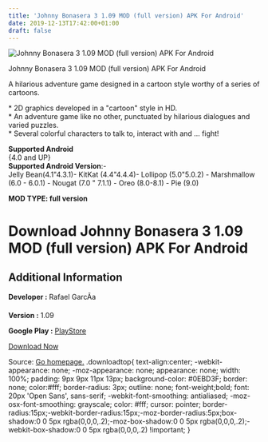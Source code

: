 ```yaml
---
title: 'Johnny Bonasera 3 1.09 MOD (full version) APK For Android'
date: 2019-12-13T17:42:00+01:00
draft: false
---
```


![Johnny Bonasera 3 1.09 MOD (full version) APK For Android](https://i1.wp.com/apkhome.net/wp-content/uploads/2019/12/Johnny-Bonasera-3.png "Johnny Bonasera 3 1.09 MOD (full version) APK For Android")

  

Johnny Bonasera 3 1.09 MOD (full version) APK For Android

A hilarious adventure game designed in a cartoon style worthy of a series of cartoons.

\* 2D graphics developed in a "cartoon" style in HD.  
\* An adventure game like no other, punctuated by hilarious dialogues and varied puzzles.  
\* Several colorful characters to talk to, interact with and ... fight!

**Supported Android**  
{4.0 and UP}  
**Supported Android Version**:-  
Jelly Bean(4.1"4.3.1)- KitKat (4.4"4.4.4)- Lollipop (5.0"5.0.2) - Marshmallow (6.0 - 6.0.1) - Nougat (7.0 " 7.1.1) - Oreo (8.0-8.1) - Pie (9.0)

**MOD TYPE: full version**

Download Johnny Bonasera 3 1.09 MOD (full version) APK For Android
==================================================================

Additional Information
----------------------

**Developer :** Rafael GarcÃ­a

**Version :** 1.09

**Google Play :** [PlayStore](https://play.google.com/store/apps/details?id=com.bladecoder.bonasera3)

  

[Download Now](https://store4app.co/post/johnny-bonasera-3-1-09-mod-full-version-apk-for-android_1576255131)

  
Source: [Go homepage.](https://store4app.co/post/johnny-bonasera-3-1-09-mod-full-version-apk-for-android_1576255131) .downloadtop{ text-align:center; -webkit-appearance: none; -moz-appearance: none; appearance: none; width: 100%; padding: 9px 9px 11px 13px; background-color: #0EBD3F; border: none; color:#fff; border-radius: 3px; outline: none; font-weight;bold; font: 20px 'Open Sans', sans-serif; -webkit-font-smoothing: antialiased; -moz-osx-font-smoothing: grayscale; color: #fff; cursor: pointer; border-radius:15px;-webkit-border-radius:15px;-moz-border-radius:5px;box-shadow:0 0 5px rgba(0,0,0,.2);-moz-box-shadow:0 0 5px rgba(0,0,0,.2);-webkit-box-shadow:0 0 5px rgba(0,0,0,.2) !important; }